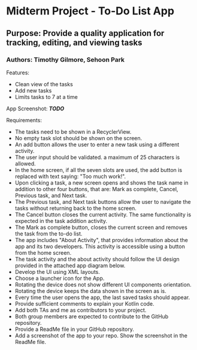 # Midterm Project - To-Do List App
## Purpose: Provide a quality application for tracking, editing, and viewing tasks
### Authors: Timothy Gilmore, Sehoon Park

Features:
- Clean view of the tasks
- Add new tasks
- Limits tasks to 7 at a time

App Screenshot: **_TODO_**

Requirements:
- The tasks need to be shown in a RecyclerView.
- No empty task slot should be shown on the screen.
- An add button allows the user to enter a new task using a different activity.
- The user input should be validated. a maximum of 25 characters is allowed.
- In the home screen, if all the seven slots are used, the add button is replaced with text saying: "Too much work!".
- Upon clicking a task, a new screen opens and shows the task name in addition to other four buttons, that are: Mark as complete, Cancel, Previous task, and Next task.
- The Previous task, and Next task buttons allow the user to navigate the tasks without returning back to the home screen.
- The Cancel button closes the current activity. The same functionality is expected in the task addition activity.
- The Mark as complete button, closes the current screen and removes the task from the to-do list.
- The app includes "About Activity", that provides information about the app and its two developers. This activity is accessible using a button from the home screen.
- The task activity and the about activity should follow the UI design provided in the attached app diagram below.
- Develop the UI using XML layouts.
- Choose a launcher icon for the App.
- Rotating the device does not show different UI components orientation.
- Rotating the device keeps the data shown in the screen as is.
- Every time the user opens the app, the last saved tasks should appear.
- Provide sufficient comments to explain your Kotlin code.
- Add both TAs and me as contributors to your project.
- Both group members are expected to contribute to the GitHub repository.
- Provide a ReadMe file in your GitHub repository.
- Add a screenshot of the app to your repo. Show the screenshot in the ReadMe file.